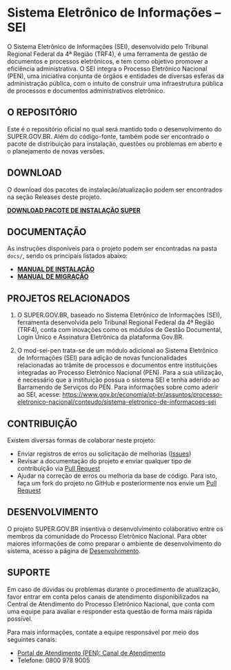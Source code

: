#  Sistema Eletrônico de Informações – SEI

O Sistema Eletrônico de Informações (SEI), desenvolvido pelo Tribunal Regional Federal da 4ª Região (TRF4), é uma ferramenta de gestão de documentos e processos eletrônicos, e tem como objetivo promover a eficiência administrativa. O SEI integra o Processo Eletrônico Nacional (PEN), uma iniciativa conjunta de órgãos e entidades de diversas esferas da administração pública, com o intuito de construir uma infraestrutura pública de processos e documentos administrativos eletrônico.

## O REPOSITÓRIO

Este  é o repositório oficial no qual será mantido todo o desenvolvimento do SUPER.GOV.BR. Além do código-fonte, também pode ser encontrado o pacote de distribuição para instalação, questões ou problemas em aberto e o planejamento de novas versões. 

## DOWNLOAD

O download dos pacotes de instalação/atualização podem ser encontrados na seção Releases deste projeto.

**[DOWNLOAD PACOTE DE INSTALAÇÃO SUPER](https://github.com/supergovbr/super/releases)**

## DOCUMENTAÇÃO

As instruções disponíveis para o projeto podem ser encontradas na pasta `docs/`, sendo os principais listados abaixo:

- **[MANUAL DE INSTALAÇÃO](docs/INSTALACAO.md)**
- **[MANUAL DE MIGRAÇÂO](docs/MIGRACAO.md)**

## PROJETOS RELACIONADOS

1) O SUPER.GOV.BR, baseado no Sistema Eletrônico de Informações (SEI), ferramenta desenvolvida pelo Tribunal Regional Federal da 4ª Região (TRF4), conta com inovações como os módulos de Gestão Documental, Login Único e Assinatura Eletrônica da plataforma Gov.BR.

2) O mod-sei-pen trata-se de um módulo adicional ao Sistema Eletrônico de Informações (SEI) para adição de novas funcionalidades relacionadas ao trâmite de processos e documentos entre instituições integradas ao Processo Eletrônico Nacional (PEN). Para a sua utilização, é necessário que a instituição possua o sistema SEI e tenha aderido ao Barramendo de Serviços do PEN. Para informações sobre como aderir ao SEI, acesse: https://www.gov.br/economia/pt-br/assuntos/processo-eletronico-nacional/conteudo/sistema-eletronico-de-informacoes-sei


## CONTRIBUIÇÃO

Existem diversas formas de colaborar neste projeto:

- Enviar registros de erros ou solicitação de melhorias ([Issues](https://github.com/supergovbr/sei-super/issues))
- Revisar a documentação do projeto e enviar qualquer tipo de contribuição via [Pull Request](https://github.com/supergovbr/sei-super/pulls)
- Ajudar na correção de erros ou melhoria da base de código. Para isto, faça um fork do projeto no GitHub e posteriormente nos envie um [Pull Request](https://github.com/supergovbr/sei-super/pulls)


## DESENVOLVIMENTO

O projeto SUPER.GOV.BR insentiva o desenvolvimento colaborativo entre os membros da comunidade do Processo Eletrônico Nacional. Para obter maiores informações de como preparar o ambiente de desenvolvimento do sistema, acesso a página de [Desenvolvimento](docs/desenv/README.md).  


## SUPORTE

Em caso de dúvidas ou problemas durante o procedimento de atualização, favor entrar em conta pelos canais de atendimento disponibilizados na Central de Atendimento do Processo Eletrônico Nacional, que conta com uma equipe para avaliar e responder esta questão de forma mais rápida possível.

Para mais informações, contate a equipe responsável por meio dos seguintes canais:

- [Portal de Atendimento (PEN): Canal de Atendimento](https://portaldeservicos.economia.gov.br) 
- Telefone: 0800 978 9005
